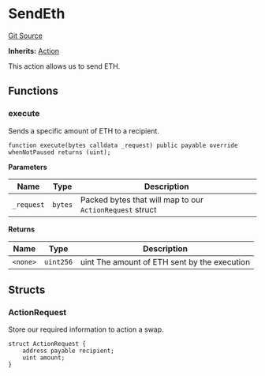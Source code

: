 # SendEth
[Git Source](https://github.com/FloorDAO/floor-v2/blob/445b96358cc205e432e359914c1681c0f44048b0/src/contracts/actions/utils/SendEth.sol)

**Inherits:**
[Action](/src/contracts/actions/Action.sol/contract.Action.md)

This action allows us to send ETH.


## Functions
### execute

Sends a specific amount of ETH to a recipient.


```solidity
function execute(bytes calldata _request) public payable override whenNotPaused returns (uint);
```
**Parameters**

|Name|Type|Description|
|----|----|-----------|
|`_request`|`bytes`|Packed bytes that will map to our `ActionRequest` struct|

**Returns**

|Name|Type|Description|
|----|----|-----------|
|`<none>`|`uint256`|uint The amount of ETH sent by the execution|


## Structs
### ActionRequest
Store our required information to action a swap.


```solidity
struct ActionRequest {
    address payable recipient;
    uint amount;
}
```

